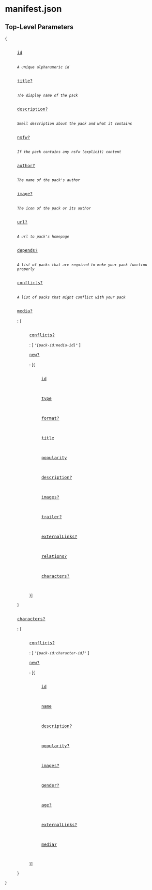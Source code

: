 # manifest.json

## Top-Level Parameters

{

<dl>
  <dd>

<kbd><br> [id](docs/schema.md#id) <br><br></kbd>  
_`A unique alphanumeric id`_

<kbd><br> [title?](docs/schema.md#title) <br><br></kbd>  
_`The display name of the pack`_

<kbd><br> [description?](docs/schema.md#description) <br><br></kbd>  
_`Small description about the pack and what it contains`_

<kbd><br> [nsfw?](docs/schema.md#nsfw) <br><br></kbd>  
_`If the pack contains any nsfw (explicit) content`_

<kbd><br> [author?](docs/schema.md#author) <br><br></kbd>  
_`The name of the pack's author`_

<kbd><br> [image?](docs/schema.md#image) <br><br></kbd>  
_`The icon of the pack or its author`_

<kbd><br> [url?](docs/schema.md#url) <br><br></kbd>  
_`A url to pack's homepage`_

<kbd><br> [depends?](docs/schema.md#depends) <br><br></kbd>  
_`A list of packs that are required to make your pack function properly`_

<kbd><br> [conflicts?](docs/schema.md#conflicts) <br><br></kbd>  
_`A list of packs that might conflict with your pack`_

<kbd><br> [media?](docs/schema.md#media) <br><br></kbd>: {
  <dl>
    <dd>
<kbd><br> <a href="docs/schema-properties-media.md#conflicts">conflicts?</a> <br><br></kbd>: [ <i><code>"[pack-id:media-id]"</code></i> ]</br>
<kbd><br> <a href="docs/schema-properties-media.md#new">new?</a> <br><br></kbd>: [{
  <dl>
    <dd>
      <kbd><br> <a href="docs/media.md#id">id</a> <br><br></kbd></br>
      <kbd><br> <a href="docs/media.md#type">type</a> <br><br></kbd></br>
      <kbd><br> <a href="docs/media.md#format">format?</a> <br><br></kbd></br>
      <kbd><br> <a href="docs/media.md#title">title</a> <br><br></kbd></br>
      <kbd><br> <a href="docs/media.md#popularity">popularity</a> <br><br></kbd></br>
      <kbd><br> <a href="docs/media.md#description">description?</a> <br><br></kbd></br>
      <kbd><br> <a href="docs/media.md#images">images?</a> <br><br></kbd></br>
      <kbd><br> <a href="docs/media.md#trailer">trailer?</a> <br><br></kbd></br>
      <kbd><br> <a href="docs/media.md#externalLinks">externalLinks?</a> <br><br></kbd></br>
      <kbd><br> <a href="docs/media.md#relations">relations?</a> <br><br></kbd></br>
      <kbd><br> <a href="docs/media.md#characters">characters?</a> <br><br></kbd></br>
    </dd>
  </dl>
}]
    </dd>
  </dl>

}

<kbd><br> [characters?](docs/schema.md#characters) <br><br></kbd>: {
  <dl>
    <dd>
      <kbd><br> <a href="docs/schema-properties-characters.md#conflicts">conflicts?</a> <br><br></kbd>: [ <i><code>"[pack-id:character-id]"</code></i> ]</br>
<kbd><br> <a href="docs/schema-properties-characters.md#new">new?</a> <br><br></kbd>: [{
  <dl>
    <dd>
      <kbd><br> <a href="docs/character.md#id">id</a> <br><br></kbd></br>
      <kbd><br> <a href="docs/character.md#name">name</a> <br><br></kbd></br>
      <kbd><br> <a href="docs/character.md#description">description?</a> <br><br></kbd></br>
      <kbd><br> <a href="docs/character.md#popularity">popularity?</a> <br><br></kbd></br>
      <kbd><br> <a href="docs/character.md#images">images?</a> <br><br></kbd></br>
      <kbd><br> <a href="docs/character.md#gender">gender?</a> <br><br></kbd></br>
      <kbd><br> <a href="docs/character.md#age">age?</a> <br><br></kbd></br>
      <kbd><br> <a href="docs/character.md#externalLinks">externalLinks?</a> <br><br></kbd></br>
      <kbd><br> <a href="docs/character.md#media">media?</a> <br><br></kbd></br>
    </dd>
  </dl>
}]
    </dd>
  </dl>

}

</dd>
</dl>

}
